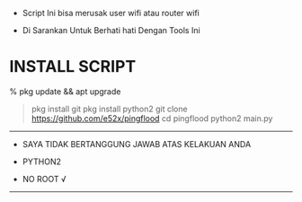 - Script Ini  bisa merusak user wifi atau router wifi


- Di Sarankan Untuk Berhati hati Dengan Tools Ini


# INSTALL SCRIPT

% pkg update && apt upgrade 
> pkg install git
> pkg install python2
> git clone https://github.com/e52x/pingflood
> cd pingflood
> python2 main.py



___________________________________________________
                                                   

- SAYA TIDAK BERTANGGUNG JAWAB ATAS KELAKUAN ANDA

- PYTHON2

- NO ROOT √


____________________________________________________
